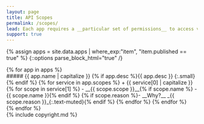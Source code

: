 ```yaml
---
layout: page
title: API Scopes
permalink: /scopes/
lead: Each app requires a __particular set of permissions__ to access various parts of your Google account. These are called __[scopes](https://developers.google.com/identity/protocols/googlescopes){:target="_blank"}__ and are visible when you first sign into an app, or from your [connected apps](https://myaccount.google.com/permissions){:target="_blank"} page. By authorising an app, the token that __grants access__ will remain on __your device only__ - nowhere else! Here are those scopes, broken down by app, with a short description of __why__ each permission is needed, and what it is used for.
support: true
---
```

{% assign apps = site.data.apps | where_exp:"item", "item.published == true" %}
{::options parse_block_html="true" /}
<div class="d-flex flex-column p-2">
{% for app in apps %}
<div class="highlight_all highlight_{{ app.name | downcase }} mb-3">
##### {{ app.name | capitalize }}
{% if app.desc %}{{ app.desc }}
{:.small}{% endif %}
{% for service in app.scopes %}
+ {{ service[0] | capitalize }}
{% for scope in service[1] %}
	- __{{ scope.scope }}__{% if scope.name %} - {{ scope.name }}{% endif %}
	{% if scope.reason %}- __Why?__ _{{ scope.reason }}_{:.text-muted}{% endif %}
{% endfor %}
{% endfor %}
</div>
{% endfor %}
</div>
{% include copyright.md %}